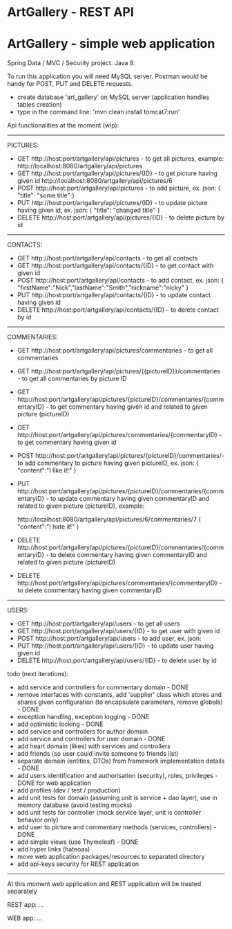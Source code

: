 # ArtGallery - REST API
# ArtGallery - simple web application

Spring Data / MVC / Security project. Java 8.

To run this application you will need MySQL server. Postman would be handy for POST, PUT and DELETE requests.

* create database 'art_gallery' on MySQL server (application handles tables creation)
* type in the command line: 'mvn clean install tomcat7:run'

Api functionalities at the moment (wip):

***
PICTURES:
* GET http://host:port/artgallery/api/pictures - to get all pictures, example:
    http://localhost:8080/artgallery/api/pictures
* GET http://host:port/artgallery/api/pictures/{ID} - to get picture having given id
    http://localhost:8080/artgallery/api/pictures/6
* POST http://host:port/artgallery/api/pictures - to add picture, ex. json:
    {
        "title": "some title"
    }
* PUT http://host:port/artgallery/api/pictures/{ID} - to update picture having given id, ex. json:
    {
        "title": "changed title"
    }
* DELETE http://host:port/artgallery/api/pictures/{ID} - to delete picture by id

***
CONTACTS:
* GET http://host:port/artgallery/api/contacts - to get all contacts
* GET http://host:port/artgallery/api/contacts/{ID} - to get contact with given id
* POST http://host:port/artgallery/api/contacts - to add contact, ex. json:
    {
      "firstName":"Nick","lastName":"Smith","nickname":"nicky"
    }
* PUT http://host:port/artgallery/api/contacts/{ID} - to update contact having given id
* DELETE http://host:port/artgallery/api/contacts/{ID} - to delete contact by id

***
COMMENTARIES:
* GET http://host:port/artgallery/api/pictures/commentaries - to get all commentaries
* GET http://host:port/artgallery/api/pictures/{{pictureID}}/commentaries - to get all commentaries by picture ID
* GET http://host:port/artgallery/api/pictures/{pictureID}/commentaries/{commentaryID} - to get commentary having given id
    and related to given picture (pictureID)
* GET http://host:port/artgallery/api/pictures/commentaries/{commentaryID} - to get commentary having given id
* POST http://host:port/artgallery/api/pictures/{pictureID}/commentaries/- to add commentary to picture having given pictureID, ex. json:
    {
      "content":"I like it!"
    }
* PUT http://host:port/artgallery/api/pictures/{pictureID}/commentaries/{commentaryID} - to update commentary having given commentaryID
    and related to given picture (pictureID), example:

    http://localhost:8080/artgallery/api/pictures/6/commentaries/7
    {
      "content":"I hate it!"
    }
* DELETE http://host:port/artgallery/api/pictures/{pictureID}/commentaries/{commentaryID} - to delete commentary having given commentaryID
    and related to given picture (pictureID)
* DELETE http://host:port/artgallery/api/pictures/commentaries/{commentaryID} - to delete commentary having given commentaryID

***
USERS:
* GET http://host:port/artgallery/api/users - to get all users
* GET http://host:port/artgallery/api/users/{ID} - to get user with given id
* POST http://host:port/artgallery/api/users - to add user, ex. json:
* PUT http://host:port/artgallery/api/users/{ID} - to update user having given id
* DELETE http://host:port/artgallery/api/users/{ID} - to delete user by id


todo (next iterations):
* add service and controllers for commentary domain - DONE
* remove interfaces with constants, add 'supplier' class which stores and shares given configuration (to encapsulate parameters, remove globals) - DONE
* exception handling, exception logging - DONE
* add optimistic locking - DONE
* add service and controllers for author domain
* add service and controllers for user domain - DONE
* add heart domain (likes) with services and controllers
* add friends (so user could invite someone to friends list)
* separate domain (entities, DTOs) from framework implementation details - DONE
* add users identification and authorisation (security), roles, privileges - DONE for web application
* add profiles (dev / test / production)
* add unit tests for domain (assuming unit is service + dao layer), use in memory database (avoid testing mocks)
* add unit tests for controller (mock service layer, unit is controller behavior only)
* add user to picture and commentary methods (services, controllers) - DONE
* add simple views (use Thymeleaf) - DONE
* add hyper links (hateoas)
* move web application packages/resources to separated directory
* add api-keys security for REST application

-----
At this moment web application and REST application will be treated separately


REST app:
...

WEB app:
...





